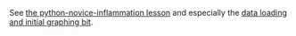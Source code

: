 See [the python-novice-inflammation
lesson](http://swcarpentry.github.io/python-novice-inflammation/) and
especially the [data loading and initial graphing
bit](http://swcarpentry.github.io/python-novice-inflammation/01-numpy.html).


